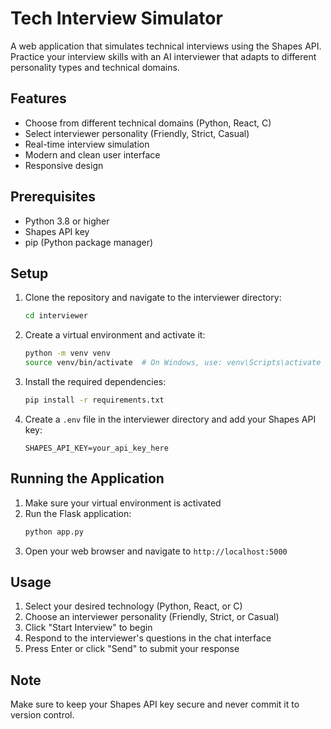 # Tech Interview Simulator

A web application that simulates technical interviews using the Shapes API. Practice your interview skills with an AI interviewer that adapts to different personality types and technical domains.

## Features

- Choose from different technical domains (Python, React, C)
- Select interviewer personality (Friendly, Strict, Casual)
- Real-time interview simulation
- Modern and clean user interface
- Responsive design

## Prerequisites

- Python 3.8 or higher
- Shapes API key
- pip (Python package manager)

## Setup

1. Clone the repository and navigate to the interviewer directory:
   ```bash
   cd interviewer
   ```

2. Create a virtual environment and activate it:
   ```bash
   python -m venv venv
   source venv/bin/activate  # On Windows, use: venv\Scripts\activate
   ```

3. Install the required dependencies:
   ```bash
   pip install -r requirements.txt
   ```

4. Create a `.env` file in the interviewer directory and add your Shapes API key:
   ```
   SHAPES_API_KEY=your_api_key_here
   ```

## Running the Application

1. Make sure your virtual environment is activated
2. Run the Flask application:
   ```bash
   python app.py
   ```
3. Open your web browser and navigate to `http://localhost:5000`

## Usage

1. Select your desired technology (Python, React, or C)
2. Choose an interviewer personality (Friendly, Strict, or Casual)
3. Click "Start Interview" to begin
4. Respond to the interviewer's questions in the chat interface
5. Press Enter or click "Send" to submit your response

## Note

Make sure to keep your Shapes API key secure and never commit it to version control. 